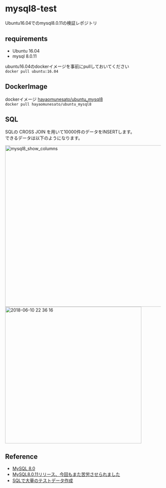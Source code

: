 # mysql8-test
Ubuntu16.04でのmysql8.0.11の検証レポジトリ

## requirements
- Ubuntu 16.04
- mysql 8.0.11

ubuntu16.04のdockerイメージを事前にpullしておいてください<br>
`docker pull ubuntu:16.04`

## DockerImage
dockerイメージ
[hayaomunesato/ubuntu_mysql8](https://hub.docker.com/r/hayaomunesato/ubuntu_mysql8/)<br>
`docker pull hayaomunesato/ubuntu_mysql8`

## SQL
SQLの CROSS JOIN を用いて10000件のデータをINSERTします。<br>
できるデータは以下のようになります。

<img width="521" alt="mysql8_show_columns" src="https://user-images.githubusercontent.com/20217092/41202243-163eacec-6d01-11e8-99a6-0746d4571943.png">

<img width="441" alt="2018-06-10 22 36 16" src="https://user-images.githubusercontent.com/20217092/41202061-bc583182-6cfe-11e8-9617-7332f52e3f81.png">


## Reference
- [MySQL 8.0](https://dev.mysql.com/doc/relnotes/mysql/8.0/en/)
- [MySQL8.0.11リリース、今回もまた苦労させられました](https://blog.infobuild.jp/e/?c=201804271620)
- [SQLで大量のテストデータ作成](https://qiita.com/cobot00/items/8d59e0734314a88d74c7)
